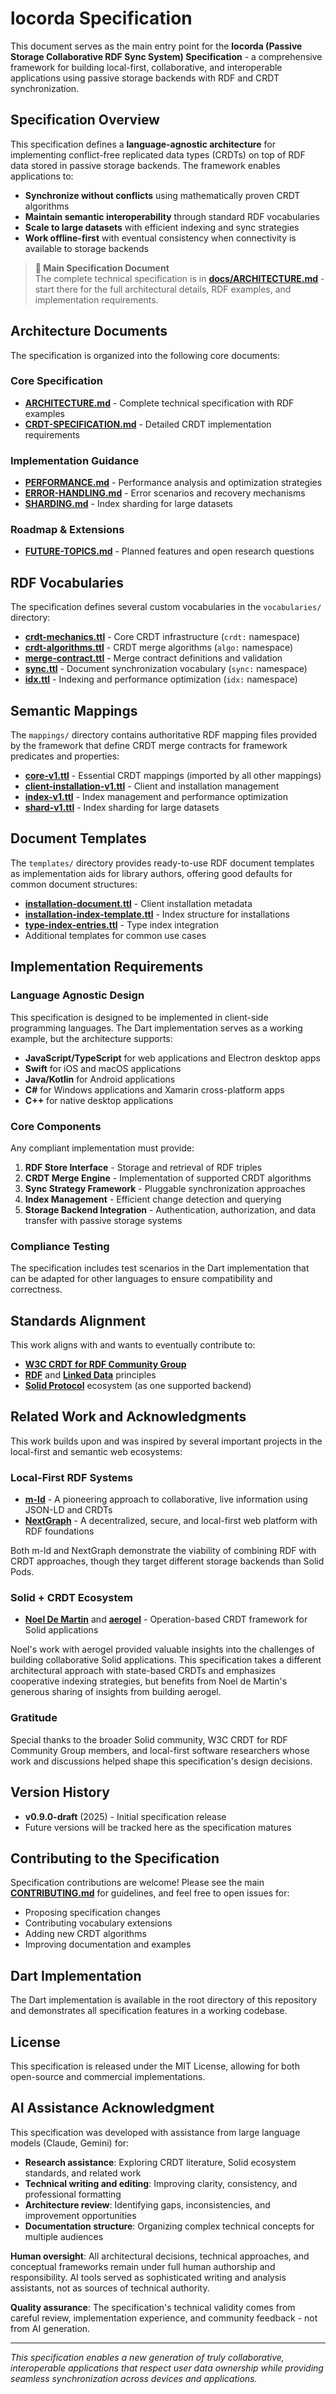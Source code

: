 # locorda Specification

This document serves as the main entry point for the **locorda (Passive Storage Collaborative RDF Sync System) Specification** - a comprehensive framework for building local-first, collaborative, and interoperable applications using passive storage backends with RDF and CRDT synchronization.

## Specification Overview

This specification defines a **language-agnostic architecture** for implementing conflict-free replicated data types (CRDTs) on top of RDF data stored in passive storage backends. The framework enables applications to:

- **Synchronize without conflicts** using mathematically proven CRDT algorithms
- **Maintain semantic interoperability** through standard RDF vocabularies
- **Scale to large datasets** with efficient indexing and sync strategies
- **Work offline-first** with eventual consistency when connectivity is available to storage backends

> **📖 Main Specification Document**  
> The complete technical specification is in **[docs/ARCHITECTURE.md](docs/ARCHITECTURE.md)** - start there for the full architectural details, RDF examples, and implementation requirements.

## Architecture Documents

The specification is organized into the following core documents:

### Core Specification
- **[ARCHITECTURE.md](docs/ARCHITECTURE.md)** - Complete technical specification with RDF examples
- **[CRDT-SPECIFICATION.md](docs/CRDT-SPECIFICATION.md)** - Detailed CRDT implementation requirements

### Implementation Guidance
- **[PERFORMANCE.md](docs/PERFORMANCE.md)** - Performance analysis and optimization strategies
- **[ERROR-HANDLING.md](docs/ERROR-HANDLING.md)** - Error scenarios and recovery mechanisms
- **[SHARDING.md](docs/SHARDING.md)** - Index sharding for large datasets

### Roadmap & Extensions
- **[FUTURE-TOPICS.md](docs/FUTURE-TOPICS.md)** - Planned features and open research questions

## RDF Vocabularies

The specification defines several custom vocabularies in the `vocabularies/` directory:

- **[crdt-mechanics.ttl](vocabularies/crdt-mechanics.ttl)** - Core CRDT infrastructure (`crdt:` namespace)
- **[crdt-algorithms.ttl](vocabularies/crdt-algorithms.ttl)** - CRDT merge algorithms (`algo:` namespace)
- **[merge-contract.ttl](vocabularies/merge-contract.ttl)** - Merge contract definitions and validation
- **[sync.ttl](vocabularies/sync.ttl)** - Document synchronization vocabulary (`sync:` namespace)
- **[idx.ttl](vocabularies/idx.ttl)** - Indexing and performance optimization (`idx:` namespace)

## Semantic Mappings

The `mappings/` directory contains authoritative RDF mapping files provided by the framework that define CRDT merge contracts for framework predicates and properties:

- **[core-v1.ttl](mappings/core-v1.ttl)** - Essential CRDT mappings (imported by all other mappings)
- **[client-installation-v1.ttl](mappings/client-installation-v1.ttl)** - Client and installation management
- **[index-v1.ttl](mappings/index-v1.ttl)** - Index management and performance optimization
- **[shard-v1.ttl](mappings/shard-v1.ttl)** - Index sharding for large datasets

## Document Templates

The `templates/` directory provides ready-to-use RDF document templates as implementation aids for library authors, offering good defaults for common document structures:

- **[installation-document.ttl](templates/installation-document.ttl)** - Client installation metadata
- **[installation-index-template.ttl](templates/installation-index-template.ttl)** - Index structure for installations
- **[type-index-entries.ttl](templates/type-index-entries.ttl)** - Type index integration
- Additional templates for common use cases

## Implementation Requirements

### Language Agnostic Design
This specification is designed to be implemented in client-side programming languages. The Dart implementation serves as a working example, but the architecture supports:

- **JavaScript/TypeScript** for web applications and Electron desktop apps
- **Swift** for iOS and macOS applications
- **Java/Kotlin** for Android applications
- **C#** for Windows applications and Xamarin cross-platform apps
- **C++** for native desktop applications

### Core Components
Any compliant implementation must provide:

1. **RDF Store Interface** - Storage and retrieval of RDF triples
2. **CRDT Merge Engine** - Implementation of supported CRDT algorithms
3. **Sync Strategy Framework** - Pluggable synchronization approaches
4. **Index Management** - Efficient change detection and querying
5. **Storage Backend Integration** - Authentication, authorization, and data transfer with passive storage systems

### Compliance Testing
The specification includes test scenarios in the Dart implementation that can be adapted for other languages to ensure compatibility and correctness.

## Standards Alignment

This work aligns with and wants to eventually contribute to:

- **[W3C CRDT for RDF Community Group](https://www.w3.org/community/crdt4rdf/)**
- **[RDF](https://www.w3.org/RDF/)** and **[Linked Data](https://www.w3.org/standards/semanticweb/data)** principles
- **[Solid Protocol](https://solidproject.org/)** ecosystem (as one supported backend)

## Related Work and Acknowledgments

This work builds upon and was inspired by several important projects in the local-first and semantic web ecosystems:

### Local-First RDF Systems
- **[m-ld](https://m-ld.org/)** - A pioneering approach to collaborative, live information using JSON-LD and CRDTs
- **[NextGraph](https://nextgraph.org/)** - A decentralized, secure, and local-first web platform with RDF foundations

Both m-ld and NextGraph demonstrate the viability of combining RDF with CRDT approaches, though they target different storage backends than Solid Pods.

### Solid + CRDT Ecosystem
- **[Noel De Martin](https://noeldemartin.com/)** and **[aerogel](https://github.com/NoelDeMartin/aerogel)** - Operation-based CRDT framework for Solid applications

Noel's work with aerogel provided valuable insights into the challenges of building collaborative Solid applications. This specification takes a different architectural approach with state-based CRDTs and emphasizes cooperative indexing strategies, but benefits from Noel de Martin's generous sharing of insights from building aerogel.

### Gratitude
Special thanks to the broader Solid community, W3C CRDT for RDF Community Group members, and local-first software researchers whose work and discussions helped shape this specification's design decisions.

## Version History

- **v0.9.0-draft** (2025) - Initial specification release
- Future versions will be tracked here as the specification matures

## Contributing to the Specification

Specification contributions are welcome! Please see the main **[CONTRIBUTING.md](../CONTRIBUTING.md)** for guidelines, and feel free to open issues for:
- Proposing specification changes
- Contributing vocabulary extensions  
- Adding new CRDT algorithms
- Improving documentation and examples

## Dart Implementation

The Dart implementation is available in the root directory of this repository and demonstrates all specification features in a working codebase.

## License

This specification is released under the MIT License, allowing for both open-source and commercial implementations.

## AI Assistance Acknowledgment

This specification was developed with assistance from large language models (Claude, Gemini) for:

- **Research assistance**: Exploring CRDT literature, Solid ecosystem standards, and related work
- **Technical writing and editing**: Improving clarity, consistency, and professional formatting  
- **Architecture review**: Identifying gaps, inconsistencies, and improvement opportunities
- **Documentation structure**: Organizing complex technical concepts for multiple audiences

**Human oversight**: All architectural decisions, technical approaches, and conceptual frameworks remain under full human authorship and responsibility. AI tools served as sophisticated writing and analysis assistants, not as sources of technical authority.

**Quality assurance**: The specification's technical validity comes from careful review, implementation experience, and community feedback - not from AI generation.

---

*This specification enables a new generation of truly collaborative, interoperable applications that respect user data ownership while providing seamless synchronization across devices and applications.*